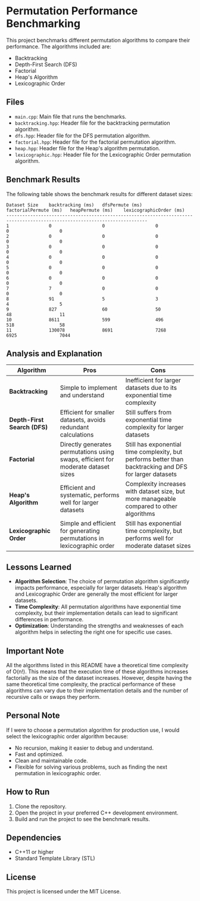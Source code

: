 # Permutation Performance Benchmarking

This project benchmarks different permutation algorithms to compare their performance. The algorithms included are:
- Backtracking
- Depth-First Search (DFS)
- Factorial
- Heap's Algorithm
- Lexicographic Order

## Files

- `main.cpp`: Main file that runs the benchmarks.
- `backtracking.hpp`: Header file for the backtracking permutation algorithm.
- `dfs.hpp`: Header file for the DFS permutation algorithm.
- `factorial.hpp`: Header file for the factorial permutation algorithm.
- `heap.hpp`: Header file for the Heap's algorithm permutation.
- `lexicographic.hpp`: Header file for the Lexicographic Order permutation algorithm.

## Benchmark Results

The following table shows the benchmark results for different dataset sizes:

```
Dataset Size    backtracking (ms)   dfsPermute (ms)     factorialPermute (ms)   heapPermute (ms)    lexicographicOrder (ms)
---------------------------------------------------------------------------------------------------------------------------
1               0                   0                   0                       0                   0
2               0                   0                   0                       0                   0
3               0                   0                   0                       0                   0
4               0                   0                   0                       0                   0
5               0                   0                   0                       0                   0
6               0                   0                   0                       0                   0
7               7                   0                   0                       0                   0
8               91                  5                   3                       4                   5
9               827                 60                  50                      48                  11
10              8611                599                 496                     518                 58
11              130078              8691                7268                    6925                7044
```

## Analysis and Explanation

| Algorithm            | Pros                                                                 | Cons                                                                 |
|----------------------|----------------------------------------------------------------------|----------------------------------------------------------------------|
| **Backtracking**     | Simple to implement and understand                                   | Inefficient for larger datasets due to its exponential time complexity|
| **Depth-First Search (DFS)** | Efficient for smaller datasets, avoids redundant calculations | Still suffers from exponential time complexity for larger datasets   |
| **Factorial**        | Directly generates permutations using swaps, efficient for moderate dataset sizes | Still has exponential time complexity, but performs better than backtracking and DFS for larger datasets |
| **Heap's Algorithm** | Efficient and systematic, performs well for larger datasets          | Complexity increases with dataset size, but more manageable compared to other algorithms |
| **Lexicographic Order** | Simple and efficient for generating permutations in lexicographic order | Still has exponential time complexity, but performs well for moderate dataset sizes |

## Lessons Learned

- **Algorithm Selection**: The choice of permutation algorithm significantly impacts performance, especially for larger datasets. Heap's algorithm and Lexicographic Order are generally the most efficient for larger datasets.
- **Time Complexity**: All permutation algorithms have exponential time complexity, but their implementation details can lead to significant differences in performance.
- **Optimization**: Understanding the strengths and weaknesses of each algorithm helps in selecting the right one for specific use cases.

## Important Note

All the algorithms listed in this README have a theoretical time complexity of O(n!). This means that the execution time of these algorithms increases factorially as the size of the dataset increases. However, despite having the same theoretical time complexity, the practical performance of these algorithms can vary due to their implementation details and the number of recursive calls or swaps they perform.

## Personal Note

If I were to choose a permutation algorithm for production use, I would select the lexicographic order algorithm because:
- No recursion, making it easier to debug and understand.
- Fast and optimized.
- Clean and maintainable code.
- Flexible for solving various problems, such as finding the next permutation in lexicographic order.

## How to Run

1. Clone the repository.
2. Open the project in your preferred C++ development environment.
3. Build and run the project to see the benchmark results.

## Dependencies

- C++11 or higher
- Standard Template Library (STL)

## License

This project is licensed under the MIT License.
